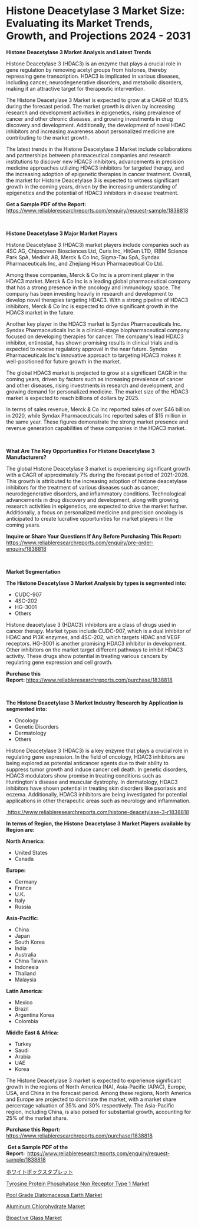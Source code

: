<p><h1>Histone Deacetylase 3 Market Size: Evaluating its Market Trends, Growth, and Projections 2024 - 2031</h1></p><p><strong>Histone Deacetylase 3 Market Analysis and Latest Trends</strong></p>
<p><p>Histone Deacetylase 3 (HDAC3) is an enzyme that plays a crucial role in gene regulation by removing acetyl groups from histones, thereby repressing gene transcription. HDAC3 is implicated in various diseases, including cancer, neurodegenerative disorders, and metabolic disorders, making it an attractive target for therapeutic intervention.</p><p>The Histone Deacetylase 3 Market is expected to grow at a CAGR of 10.8% during the forecast period. The market growth is driven by increasing research and development activities in epigenetics, rising prevalence of cancer and other chronic diseases, and growing investments in drug discovery and development. Additionally, the development of novel HDAC inhibitors and increasing awareness about personalized medicine are contributing to the market growth.</p><p>The latest trends in the Histone Deacetylase 3 Market include collaborations and partnerships between pharmaceutical companies and research institutions to discover new HDAC3 inhibitors, advancements in precision medicine approaches utilizing HDAC3 inhibitors for targeted therapy, and the increasing adoption of epigenetic therapies in cancer treatment. Overall, the market for Histone Deacetylase 3 is expected to witness significant growth in the coming years, driven by the increasing understanding of epigenetics and the potential of HDAC3 inhibitors in disease treatment.</p></p>
<p><strong>Get a Sample PDF of the Report:&nbsp;</strong> <a href="https://www.reliableresearchreports.com/enquiry/request-sample/1838818">https://www.reliableresearchreports.com/enquiry/request-sample/1838818</a></p>
<p>&nbsp;</p>
<p><strong>Histone Deacetylase 3 Major Market Players</strong></p>
<p><p>Histone Deacetylase 3 (HDAC3) market players include companies such as 4SC AG, Chipscreen Biosciences Ltd, Curis Inc, HitGen LTD, IRBM Science Park SpA, Medivir AB, Merck & Co Inc, Sigma-Tau SpA, Syndax Pharmaceuticals Inc, and Zhejiang Hisun Pharmaceutical Co Ltd.</p><p>Among these companies, Merck & Co Inc is a prominent player in the HDAC3 market. Merck & Co Inc is a leading global pharmaceutical company that has a strong presence in the oncology and immunology space. The company has been investing heavily in research and development to develop novel therapies targeting HDAC3. With a strong pipeline of HDAC3 inhibitors, Merck & Co Inc is expected to drive significant growth in the HDAC3 market in the future.</p><p>Another key player in the HDAC3 market is Syndax Pharmaceuticals Inc. Syndax Pharmaceuticals Inc is a clinical-stage biopharmaceutical company focused on developing therapies for cancer. The company's lead HDAC3 inhibitor, entinostat, has shown promising results in clinical trials and is expected to receive regulatory approval in the near future. Syndax Pharmaceuticals Inc's innovative approach to targeting HDAC3 makes it well-positioned for future growth in the market.</p><p>The global HDAC3 market is projected to grow at a significant CAGR in the coming years, driven by factors such as increasing prevalence of cancer and other diseases, rising investments in research and development, and growing demand for personalized medicine. The market size of the HDAC3 market is expected to reach billions of dollars by 2025.</p><p>In terms of sales revenue, Merck & Co Inc reported sales of over $46 billion in 2020, while Syndax Pharmaceuticals Inc reported sales of $15 million in the same year. These figures demonstrate the strong market presence and revenue generation capabilities of these companies in the HDAC3 market.</p></p>
<p>&nbsp;</p>
<p><strong>What Are The Key Opportunities For Histone Deacetylase 3 Manufacturers?</strong></p>
<p><p>The global Histone Deacetylase 3 market is experiencing significant growth with a CAGR of approximately 7% during the forecast period of 2021-2026. This growth is attributed to the increasing adoption of histone deacetylase inhibitors for the treatment of various diseases such as cancer, neurodegenerative disorders, and inflammatory conditions. Technological advancements in drug discovery and development, along with growing research activities in epigenetics, are expected to drive the market further. Additionally, a focus on personalized medicine and precision oncology is anticipated to create lucrative opportunities for market players in the coming years.</p></p>
<p><strong>Inquire or Share Your Questions If Any Before Purchasing This Report:</strong> <a href="https://www.reliableresearchreports.com/enquiry/pre-order-enquiry/1838818">https://www.reliableresearchreports.com/enquiry/pre-order-enquiry/1838818</a></p>
<p>&nbsp;</p>
<p><strong>Market Segmentation</strong></p>
<p><strong>The Histone Deacetylase 3 Market Analysis by types is segmented into:</strong></p>
<p><ul><li>CUDC-907</li><li>4SC-202</li><li>HG-3001</li><li>Others</li></ul></p>
<p><p>Histone deacetylase 3 (HDAC3) inhibitors are a class of drugs used in cancer therapy. Market types include CUDC-907, which is a dual inhibitor of HDAC and PI3K enzymes, and 4SC-202, which targets HDAC and VEGF receptors. HG-3001 is another promising HDAC3 inhibitor in development. Other inhibitors on the market target different pathways to inhibit HDAC3 activity. These drugs show potential in treating various cancers by regulating gene expression and cell growth.</p></p>
<p><strong>Purchase this Report:&nbsp;</strong><a href="https://www.reliableresearchreports.com/purchase/1838818">https://www.reliableresearchreports.com/purchase/1838818</a></p>
<p>&nbsp;</p>
<p><strong>The Histone Deacetylase 3 Market Industry Research by Application is segmented into:</strong></p>
<p><ul><li>Oncology</li><li>Genetic Disorders</li><li>Dermatology</li><li>Others</li></ul></p>
<p><p>Histone Deacetylase 3 (HDAC3) is a key enzyme that plays a crucial role in regulating gene expression. In the field of oncology, HDAC3 inhibitors are being explored as potential anticancer agents due to their ability to suppress tumor growth and induce cancer cell death. In genetic disorders, HDAC3 modulators show promise in treating conditions such as Huntington's disease and muscular dystrophy. In dermatology, HDAC3 inhibitors have shown potential in treating skin disorders like psoriasis and eczema. Additionally, HDAC3 inhibitors are being investigated for potential applications in other therapeutic areas such as neurology and inflammation.</p></p>
<p><a href="https://www.reliableresearchreports.com/histone-deacetylase-3-r1838818">&nbsp;https://www.reliableresearchreports.com/histone-deacetylase-3-r1838818</a></p>
<p><strong>In terms of Region, the Histone Deacetylase 3 Market Players available by Region are:</strong></p>
<p>
    <p> <strong> North America: </strong>
        <ul>
            <li>United States</li>
            <li>Canada</li>
        </ul>
        </p> 
    <p> <strong> Europe: </strong>
        <ul>
            <li>Germany</li>
            <li>France</li>
            <li>U.K.</li>
            <li>Italy</li>
            <li>Russia</li>
        </ul>
        </p> 
    <p> <strong> Asia-Pacific: </strong>
        <ul>
            <li>China</li>
            <li>Japan</li>
            <li>South Korea</li>
            <li>India</li>
            <li>Australia</li>
            <li>China Taiwan</li>
            <li>Indonesia</li>
            <li>Thailand</li>
            <li>Malaysia</li>
        </ul>
        </p> 
    <p> <strong> Latin America: </strong>
        <ul>
            <li>Mexico</li>
            <li>Brazil</li>
            <li>Argentina Korea</li>
            <li>Colombia</li>
        </ul>
        </p> 
    <p> <strong> Middle East & Africa: </strong>
        <ul>
            <li>Turkey</li>
            <li>Saudi</li>
            <li>Arabia</li>
            <li>UAE</li>
            <li>Korea</li>
        </ul>
    </p>
    </p>
<p><p>The Histone Deacetylase 3 market is expected to experience significant growth in the regions of North America (NA), Asia-Pacific (APAC), Europe, USA, and China in the forecast period. Among these regions, North America and Europe are projected to dominate the market, with a market share percentage valuation of 35% and 30% respectively. The Asia-Pacific region, including China, is also poised for substantial growth, accounting for 25% of the market share.</p></p>
<p><strong>Purchase this Report: </strong><a href="https://www.reliableresearchreports.com/purchase/1838818">https://www.reliableresearchreports.com/purchase/1838818</a></p>
<p>&nbsp;<strong>Get a Sample PDF of the Report:&nbsp;&nbsp;</strong><a href="https://www.reliableresearchreports.com/enquiry/request-sample/1838818">https://www.reliableresearchreports.com/enquiry/request-sample/1838818</a></p>
<p><strong></strong></p>
<p><p><a href="https://github.com/andrade7361/Market-Research-Report-List-1/blob/main/917803859054.md">ホワイトボックスタブレット</a></p><p><a href="https://github.com/Sinjinluong3e0awx2m195k76/Market-Research-Report-List-2/blob/main/tyrosine-protein-phosphatase-non-receptor-type-1-market.md">Tyrosine Protein Phosphatase Non Receptor Type 1 Market</a></p><p><a href="https://issuu.com/reportprime-2/docs/pool-grade-diatomaceous-earth-market-size-2030.ppt">Pool Grade Diatomaceous Earth Market</a></p><p><a href="https://www.linkedin.com/pulse/aluminum-chlorohydrate-market-size-global-industry-overview-nqkve">Aluminum Chlorohydrate Market</a></p><p><a href="https://www.linkedin.com/pulse/bioactive-glass-market-size-growing-forecasted-period-ugjfe">Bioactive Glass Market</a></p></p>